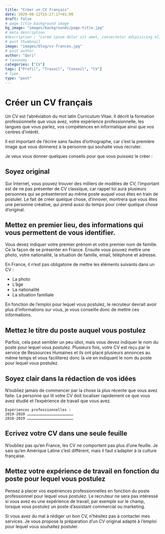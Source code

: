 ```yaml
---
title: "Créer un CV français"
date: 2020-08-12T15:27:17+01:00
draft: false
# page title background image
bg_image: "images/backgrounds/page-title.jpg"
# meta description
#description : "Lorem ipsum dolor sit amet, consectetur adipisicing elit, sed do eiusmod tempor incididunt ut labore. dolore magna aliqua. Ut enim ad minim veniam, quis nostrud."
# post thumbnail
image: "images/blog/cv-frances.jpg"
# post author
author: "Qori"
# taxonomy
categories: ["CV"]
tags: ["Profil", "Travail", "Conseil", "CV"]
# type
type: "post"
---
```

# Créer un CV français

Un CV est l’abréviation du mot latin Curriculum Vitae. Il décrit la formation professionnelle que vous avez, votre expérience professionnelle, les langues que vous parlez, vos compétences en informatique ainsi que vos centres d’intérêt.

Il est important de l’écrire sans fautes d’orthographe, car c’est la première image que vous donnerez à la personne qui souhaite vous recruter.

Je veux vous donner quelques conseils pour que vous puissiez le créer :

## Soyez original

Sur Internet, vous pouvez trouver des milliers de modèles de CV, l’important est de ne pas présenter de CV classique, car rappel toi aura plusieurs personnes qui se présenteront au même poste auquel vous êtes en train de postuler. Le fait de créer quelque chose, d’innover, montrera que vous êtes une personne créative, qui prend aussi du temps pour créer quelque chose d’original.

## Mettez en premier lieu, des informations qui vous permettent de vous identifier.

Vous devez indiquer votre premier prénom et votre premier nom de famille. Ce la façon de se présenter en France. Ensuite vous pouvez mettre une photo, votre nationalité, la situation de famille, email, téléphone et adresse.

En France, il n’est pas obligatoire de mettre les éléments suivants dans un CV :
- La photo
- L’âge
- La nationalité
- La situation familiale

En fonction de l’emploi pour lequel vous postulez, le recruteur devrait avoir plus d’informations sur vous, je vous conseille donc de mettre ces informations.

## Mettez le titre du poste auquel vous postulez

Parfois, cela peut sembler un peu idiot, mais vous devez indiquer le nom du poste pour lequel vous postulez. Plusieurs fois, votre CV est reçu par le service de Ressources Humaines et ils ont placé plusieurs annonces au même temps et vous faciliterez donc la vie en indiquant le nom du poste pour lequel vous postulez.

## Soyez clair dans la rédaction de vos idées

N’oubliez jamais de commencer par la chose la plus récente que vous avez faite. La personne qui lit votre CV doit localiser rapidement ce que vous avez étudié et l’expérience de travail que vous avez.

```
Expériences professionnelles :
2019-2020 ………………………………………………………
2018-2019 ………………………………………………………
```

## Ecrivez votre CV dans une seule feuille

N’oubliez pas qu’en France, les CV ne comportent pas plus d’une feuille. Je sais qu’en Amérique Latine c’est différent, mais il faut s’adapter à la culture française.

## Mettez votre expérience de travail en fonction du poste pour lequel vous postulez

Pensez à placer vos expériences professionnelles en fonction du poste professionnel pour lequel vous postulez. Le recruteur ne sera pas intéressé si vous avez eu une expérience de travail, par exemple sur le champ, lorsque vous postulez un poste d’assistant commercial ou marketing.

Si vous avez du mal à rédiger un bon CV, n’hésitez pas à contacter mes services. Je vous propose la préparation d’un CV original adapté à l’emploi pour lequel vous souhaitez postuler.
